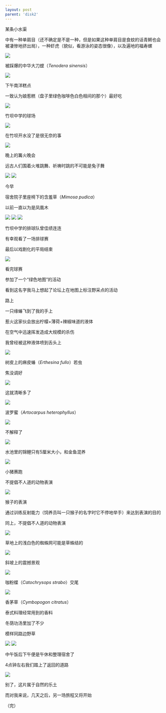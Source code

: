 ```yaml
---
layout: post
parent: 'disk2'
---
```

某条小水渠

中有一种单肩目（还不确定是不是一种，但是如果这种单肩目是食蚊的话青鳉也会被凄惨地挤出局），一种虾虎（貌似，看游泳的姿态很像），以及遍地的福寿螺

<img class='disc' src='https://lykoseremos.github.io/gmalb-01/disk2/31.jpg'>

被踩爆的中华大刀螳（<i>Tenodera sinensis</i>）

<img class='disc' src='https://lykoseremos.github.io/gmalb-01/disk2/32.jpg'>

下午南洋糕点

一致认为娘惹糕（盘子里绿色咖啡色白色相间的那个）最好吃

<img class='disc' src='https://lykoseremos.github.io/gmalb-01/disk2/33.jpg'>

竹坝中学的球场

<img class='disc' src='https://lykoseremos.github.io/gmalb-01/disk2/34.jpg'>

在竹坝开水没了是很无奈的事

<img class='disc' src='https://lykoseremos.github.io/gmalb-01/disk2/35.jpg'>

晚上的篝火晚会

远古人们围着火堆跳舞、祈祷时跳的不可能是兔子舞

<img class='disc' src='https://lykoseremos.github.io/gmalb-01/disk2/36.jpg'>

<img class='disc' src='https://lykoseremos.github.io/gmalb-01/disk2/37.jpg'>

今早

宿舍院子里座椅下的含羞草（<i>Mimosa pudica</i>）

以前一直以为是凤凰木

<img class='disc' src='https://lykoseremos.github.io/gmalb-01/disk2/38.jpg'>

<img class='disc' src='https://lykoseremos.github.io/gmalb-01/disk2/39.jpg'>

<img class='disc' src='https://lykoseremos.github.io/gmalb-01/disk2/40.jpg'>

竹坝中学的排球队曾佳绩连连

有幸观看了一场排球赛

最后以戏剧化的平局结束

<img class='disc' src='https://lykoseremos.github.io/gmalb-01/disk2/41.jpg'>

看完球赛

参加了一个“绿色地图”的活动

看到这名字我马上想起了论坛上在地图上标注野采点的活动

路上

一只缘蝽飞到了我的手上

惹火这家伙会放出柠檬+薄荷+辣椒味道的液体

在空气中迅速挥发造成大规模的杀伤

我曾经被这种液体喷到舌头上

<img class='disc' src='https://lykoseremos.github.io/gmalb-01/disk2/42.jpg'>

树皮上的麻皮蝽（<i>Erthesina fullo</i>）若虫

焦没调好

<img class='disc' src='https://lykoseremos.github.io/gmalb-01/disk2/43.jpg'>

这就清晰多了

<img class='disc' src='https://lykoseremos.github.io/gmalb-01/disk2/44.jpg'>

波罗蜜（<i>Artocarpus heterophyllus</i>）

<img class='disc' src='https://lykoseremos.github.io/gmalb-01/disk2/45.jpg'>

不解释了

<img class='disc' src='https://lykoseremos.github.io/gmalb-01/disk2/46.jpg'>

水池里的锦鲤只有5厘米大小，和金鱼混养

<img class='disc' src='https://lykoseremos.github.io/gmalb-01/disk2/47.jpg'>

小猪赛跑

不提倡不人道的动物表演

<img class='disc' src='https://lykoseremos.github.io/gmalb-01/disk2/48.jpg'>

猴子的表演

通过训练反射能力（饲养员叫一只猴子的名字时它不停地举手）来达到表演的目的

同上，不提倡不人道的动物表演

<img class='disc' src='https://lykoseremos.github.io/gmalb-01/disk2/49.jpg'>

草地上的浅白色的蜘蛛网可能是草蛛结的

<img class='disc' src='https://lykoseremos.github.io/gmalb-01/disk2/50.jpg'>

斜坡上的震撼景观

<img class='disc' src='https://lykoseremos.github.io/gmalb-01/disk2/51.jpg'>

咖粉蝶（<i>Catochrysops strabo</i>）交尾

<img class='disc' src='https://lykoseremos.github.io/gmalb-01/disk2/52.jpg'>

香茅草（<i>Cymbopogon citratus</i>）

泰式料理经常用到的香料

冬荫功汤里加了不少

模样同路边野草

<img class='disc' src='https://lykoseremos.github.io/gmalb-01/disk2/53.jpg'>

<img class='disc' src='https://lykoseremos.github.io/gmalb-01/disk2/54.jpg'>


中午饭后下午便是午休和整理宿舍了

4点钟左右我们踏上了返回的道路

<img class='disc' src='https://lykoseremos.github.io/gmalb-01/disk2/55.jpg'>

别了，这片属于自然的乐土

而对我来说，几天之后，另一场旅程又将开始

（完）
